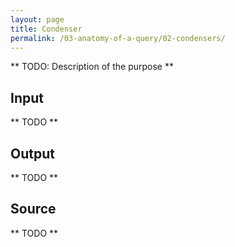 ```yaml
---
layout: page
title: Condenser
permalink: /03-anatomy-of-a-query/02-condensers/
---
```


** TODO: Description of the purpose **

## Input

** TODO **

## Output

** TODO **

## Source

** TODO **

